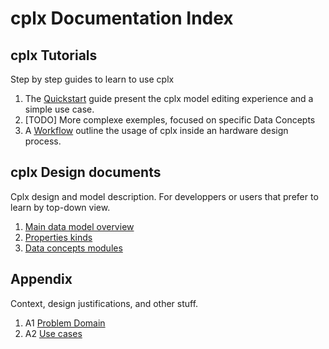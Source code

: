 ﻿# cplx Documentation Index

## cplx Tutorials

Step by step guides to learn to use cplx
1. The [Quickstart](./tutorial/Quickstart.md) guide present the cplx model editing experience and a simple use case.
2. [TODO] More complexe exemples, focused on specific Data Concepts
3. A [Workflow](./tutorial/Workflow.md) outline the usage of cplx inside an hardware design process.

## cplx Design documents

Cplx design and model description. For developpers or users that prefer to learn by top-down view.

1. [Main data model overview](./design/DataModel_Overview.md)
2. [Properties kinds](./design/DataModel_Properties.md)
3. [Data concepts modules](./design/DataModel_TheConceptsModules.md)

## Appendix

Context, design justifications, and other stuff.


1. A1 [Problem Domain](./appendix/ProblemDomain.md)
2. A2 [Use cases](./appendix/UseCases.md)